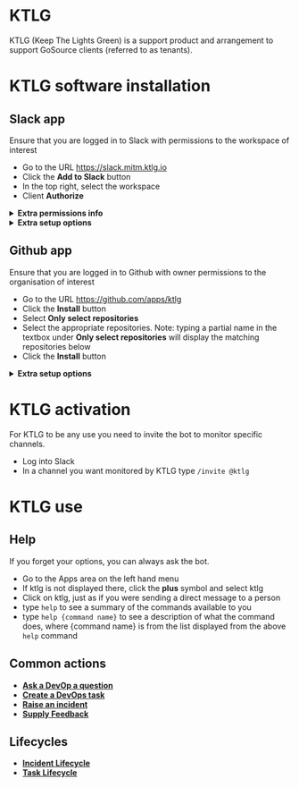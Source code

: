 # KTLG
KTLG (Keep The Lights Green) is a support product and arrangement to support GoSource clients (referred to as tenants).

# KTLG software installation
## Slack app
Ensure that you are logged in to Slack with permissions to the workspace of interest  

- Go to the URL https://slack.mitm.ktlg.io
- Click the **Add to Slack** button
- In the top right, select the workspace
- Client **Authorize**

<details><summary><b>Extra permissions info</b></summary>
  
Default permissions in Slack allow any member of the workspace to install an app. We recommend changing this setting to only allow owners to install apps. 

**Note:** The application need only be installed into a workspace **once**, not once per user

To do this:
 - click on the **name of your workspace then workspace settings**. This opens a browser tab
 - Under the Permissions tab, scroll down to **Apps & Custom Integrations**, and select **Manage permissions for apps and integrations in the App Directory**
 - Turn on **Approved Apps**  

   This setting allows a workspace owner to select apps that Members are then able to install at will, as well as allowing owners to install any apps they wish 
</details>

<details><summary><b>Extra setup options</b></summary>

## Initial Basic Set-up
Doing these should cover basic set-up:
 - Assign the workspace to yourself (and optionally a product or environment) using the assign workspace command
 - Assign github repos to your products and environments using the assign repo command
 - Set up channels for each of your products and environments (see below)
 - Set up a chat channel(s) to communicate without going through github (see below)
## Setting up a channel to be monitored
After installing the app:
 - Create a channel for the monitoring
 - Install and set up an app to monitor your service
 - Invite the ktlg bot to the channel using /invite @ktlg
 - To associate this channel with a particular product and/or environment, direct message the bot and use the assign channel command
## Setting up a chat channel
To facilitate two-way communication with the ktlg team directly through Slack:
 - Create a channel and invite the bot
 - Post a message in the channel requesting that the channel become a chat channel eg `[=here] Please make this a chat channel` 
## Within slack
KTLG enables replication within your workspace as well. This would enable you to create an escalation channel to notify internal personnel on an error, or if a message contains some specific word or phrase. The filtering is achieved by evaluating a regular expression against the message contents. If a regular expression is not supplied all messages are replicated

To implement this, in a direct message to @ktlg
- `replicate {local channel name} {destination workspace name} {destination channel name} {RegExp to filter messages}`

This same functionality will allow you to replicate messages to other workspaces. For example if you had workspaces allocated to projects, a program manager may like to replicate key messages to a workspace they monitor
</details>

## Github app
Ensure that you are logged in to Github with owner permissions to the organisation of interest
- Go to the URL https://github.com/apps/ktlg
- Click the **Install** button
- Select **Only select repositories**
- Select the appropriate repositories.  Note: typing a partial name in the textbox under **Only select repositories** will display the matching repositories below
- Click the **Install** button

<details><summary><b>Extra setup options</b></summary>

## Within github product ticket repos
When you installed the KTLG github component it will have automatically loaded the standard KTLG labels. As these labels are being continuously extended (although always within the established patterns) due to new products/environments/etc, you may wish to update your labels. 

This can be achieved at any time by adding the special label `ktlg-labels`. It doesn't matter what colour you select, the standard colour codes for KTLG labels will be applied.  **Note** this will only add labels you to not already have defined.
</details>

# KTLG activation
For KTLG to be any use you need to invite the bot to monitor specific channels.
- Log into Slack
- In a channel you want monitored by KTLG type `/invite @ktlg`

# KTLG use
## Help
If you forget your options, you can always ask the bot.  
- Go to the Apps area on the left hand menu
- If ktlg is not displayed there, click the **plus** symbol and select ktlg
- Click on ktlg, just as if you were sending a direct message to a person
- type `help` to see a summary of the commands available to you
- type `help {command name}` to see a description of what the command does, where {command name} is from the list displayed from the above `help` command

## Common actions
* **[Ask a DevOp a question](ChatChannel.md)**
* **[Create a DevOps task](CreateTask.md)**
* **[Raise an incident](ReportIncident.md)**
* **[Supply Feedback](SupplyFeedback.md)**

## Lifecycles
* **[Incident Lifecycle](IncidentLifecycle.md)**
* **[Task Lifecycle](TaskLifecycle.md)**
 
